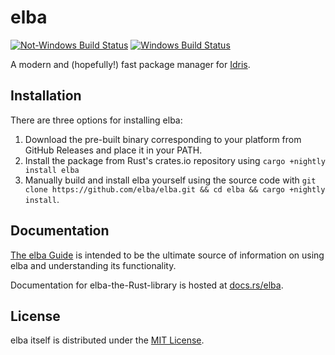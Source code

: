 # elba

[![Not-Windows Build Status](https://travis-ci.com/elba/elba.svg?branch=master)](https://travis-ci.com/elba/elba) [![Windows Build Status](https://ci.appveyor.com/api/projects/status/j2pk9krx63o1dpdv?svg=true)](https://ci.appveyor.com/project/dcao/elba)

A modern and (hopefully!) fast package manager for [Idris](https://www.idris-lang.org).

## Installation

There are three options for installing elba:

1. Download the pre-built binary corresponding to your platform from GitHub Releases and place it in your PATH.
2. Install the package from Rust's crates.io repository using `cargo +nightly install elba`
3. Manually build and install elba yourself using the source code with `git clone https://github.com/elba/elba.git && cd elba && cargo +nightly install`.

## Documentation

[The elba Guide](https://elba.github.io/elba) is intended to be the ultimate source of information on using elba and understanding its functionality.

Documentation for elba-the-Rust-library is hosted at [docs.rs/elba](https://docs.rs/elba).

## License

elba itself is distributed under the [MIT License](./LICENSE).
